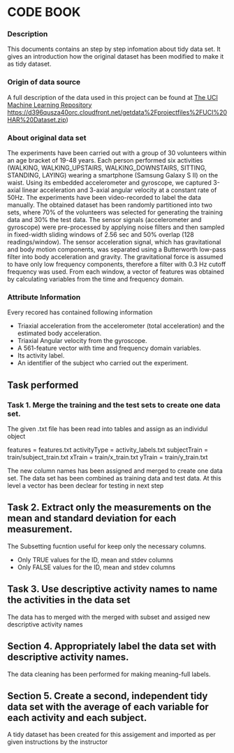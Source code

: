 # CODE BOOK


### Description
This documents contains an step by step infomation about tidy data set. It gives an introduction how the original dataset has been modified to make it as tidy dataset.

### Origin of data source
A full description of the data used in this project can be found at [The UCI Machine Learning Repository](http://archive.ics.uci.edu/ml/datasets/Human+Activity+Recognition+Using+Smartphones)
https://d396qusza40orc.cloudfront.net/getdata%2Fprojectfiles%2FUCI%20HAR%20Dataset.zip)

### About original data set
The experiments have been carried out with a group of 30 volunteers within an age bracket of 19-48 years. Each person performed six activities (WALKING, WALKING_UPSTAIRS, WALKING_DOWNSTAIRS, SITTING, STANDING, LAYING) wearing a smartphone (Samsung Galaxy S II) on the waist. Using its embedded accelerometer and gyroscope, we captured 3-axial linear acceleration and 3-axial angular velocity at a constant rate of 50Hz. The experiments have been video-recorded to label the data manually. The obtained dataset has been randomly partitioned into two sets, where 70% of the volunteers was selected for generating the training data and 30% the test data. 
The sensor signals (accelerometer and gyroscope) were pre-processed by applying noise filters and then sampled in fixed-width sliding windows of 2.56 sec and 50% overlap (128 readings/window). The sensor acceleration signal, which has gravitational and body motion components, was separated using a Butterworth low-pass filter into body acceleration and gravity. The gravitational force is assumed to have only low frequency components, therefore a filter with 0.3 Hz cutoff frequency was used. From each window, a vector of features was obtained by calculating variables from the time and frequency domain.

### Attribute Information
Every recored has contained following information
- Triaxial acceleration from the accelerometer (total acceleration) and the estimated body acceleration. 
- Triaxial Angular velocity from the gyroscope. 
- A 561-feature vector with time and frequency domain variables. 
- Its activity label. 
- An identifier of the subject who carried out the experiment.

## Task performed 

### Task 1. Merge the training and the test sets to create one data set.
The given .txt file has been read into tables and assign as an individul object

features     = features.txt
activityType = activity_labels.txt
subjectTrain = train/subject_train.txt
xTrain       = train/x_train.txt
yTrain       = train/y_train.txt

The new column names has been assigned and merged to create one data set. The data set has been combined as training data and test data. 
At this level a vector has been declear for testing in next step

## Task 2. Extract only the measurements on the mean and standard deviation for each measurement. 
The Subsetting fucntion useful for keep only the necessary columns.
- Only TRUE values for the ID, mean and stdev columns 
- Only FALSE values for the ID, mean and stdev columns 

## Task 3. Use descriptive activity names to name the activities in the data set
The data has to merged with the merged with subset and assiged new descriptive activity names

## Section 4. Appropriately label the data set with descriptive activity names.
The data cleaning has been performed for making meaning-full labels.

## Section 5. Create a second, independent tidy data set with the average of each variable for each activity and each subject. 
A tidy dataset  has been created for this assigement and imported as per given instructions by the instructor
